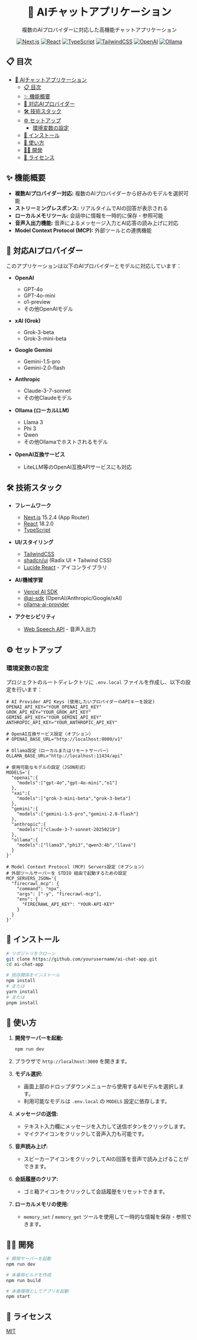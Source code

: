 <div align="center">

# 🤖 AIチャットアプリケーション

複数のAIプロバイダーに対応した高機能チャットアプリケーション

[![Next.js](https://img.shields.io/badge/Next.js-000000?style=for-the-badge&logo=next.js&logoColor=white)](https://nextjs.org/)
[![React](https://img.shields.io/badge/React-61DAFB?style=for-the-badge&logo=react&logoColor=black)](https://reactjs.org/)
[![TypeScript](https://img.shields.io/badge/TypeScript-3178C6?style=for-the-badge&logo=typescript&logoColor=white)](https://www.typescriptlang.org/)
[![TailwindCSS](https://img.shields.io/badge/TailwindCSS-06B6D4?style=for-the-badge&logo=tailwind-css&logoColor=white)](https://tailwindcss.com/)
[![OpenAI](https://img.shields.io/badge/OpenAI-412991?style=for-the-badge&logo=openai&logoColor=white)](https://openai.com/)
[![Ollama](https://img.shields.io/badge/Ollama-6366F1?style=for-the-badge&logo=llama&logoColor=white)](https://ollama.ai/)
</div>

## 📋 目次
- [🤖 AIチャットアプリケーション](#-aiチャットアプリケーション)
  - [📋 目次](#-目次)
  - [✨ 機能概要](#-機能概要)
  - [🧠 対応AIプロバイダー](#-対応aiプロバイダー)
  - [🛠️ 技術スタック](#️-技術スタック)
  - [⚙️ セットアップ](#️-セットアップ)
    - [環境変数の設定](#環境変数の設定)
  - [🚀 インストール](#-インストール)
  - [📖 使い方](#-使い方)
  - [👨‍💻 開発](#-開発)
  - [📄 ライセンス](#-ライセンス)

## ✨ 機能概要

- **複数AIプロバイダー対応:** 複数のAIプロバイダーから好みのモデルを選択可能
- **ストリーミングレスポンス:** リアルタイムでAIの回答が表示される
- **ローカルメモリツール:** 会話中に情報を一時的に保存・参照可能
- **音声入出力機能:** 音声によるメッセージ入力とAI応答の読み上げに対応
- **Model Context Protocol (MCP):** 外部ツールとの連携機能

## 🧠 対応AIプロバイダー

このアプリケーションは以下のAIプロバイダーとモデルに対応しています：

- **OpenAI**
  - GPT-4o
  - GPT-4o-mini
  - o1-preview
  - その他OpenAIモデル

- **xAI (Grok)**
  - Grok-3-beta
  - Grok-3-mini-beta

- **Google Gemini**
  - Gemini-1.5-pro
  - Gemini-2.0-flash

- **Anthropic**
  - Claude-3-7-sonnet
  - その他Claudeモデル

- **Ollama (ローカルLLM)**
  - Llama 3
  - Phi 3
  - Qwen
  - その他Ollamaでホストされるモデル

- **OpenAI互換サービス**
  - LiteLLM等のOpenAI互換APIサービスにも対応

## 🛠️ 技術スタック

- **フレームワーク**
  - [Next.js](https://nextjs.org/) 15.2.4 (App Router)
  - [React](https://reactjs.org/) 18.2.0
  - [TypeScript](https://www.typescriptlang.org/)

- **UI/スタイリング**
  - [TailwindCSS](https://tailwindcss.com/)
  - [shadcn/ui](https://ui.shadcn.com/) (Radix UI + Tailwind CSS)
  - [Lucide React](https://lucide.dev/) - アイコンライブラリ

- **AI/機械学習**
  - [Vercel AI SDK](https://sdk.vercel.ai/)
  - [@ai-sdk](https://www.npmjs.com/package/ai) (OpenAI/Anthropic/Google/xAI)
  - [ollama-ai-provider](https://sdk.vercel.ai/providers/community-providers/ollama)

- **アクセシビリティ**
  - [Web Speech API](https://developer.mozilla.org/en-US/docs/Web/API/Web_Speech_API) - 音声入出力

## ⚙️ セットアップ

### 環境変数の設定

プロジェクトのルートディレクトリに `.env.local` ファイルを作成し、以下の設定を行います：

```env
# AI Provider API Keys (使用したいプロバイダーのAPIキーを設定)
OPENAI_API_KEY="YOUR_OPENAI_API_KEY"
GROK_API_KEY="YOUR_GROK_API_KEY" 
GEMINI_API_KEY="YOUR_GEMINI_API_KEY"
ANTHROPIC_API_KEY="YOUR_ANTHROPIC_API_KEY"

# OpenAI互換サービス設定（オプション）
# OPENAI_BASE_URL="http://localhost:8000/v1"

# Ollama設定（ローカルまたはリモートサーバー）
OLLAMA_BASE_URL="http://localhost:11434/api"

# 使用可能なモデルの設定（JSON形式）
MODELS='{
  "openai":{
    "models":["gpt-4o","gpt-4o-mini","o1"]
  },
  "xai":{
    "models":["grok-3-mini-beta","grok-3-beta"]
  },
  "gemini":{
    "models":["gemini-1.5-pro","gemini-2.0-flash"]
  },
  "anthropic":{
    "models":["claude-3-7-sonnet-20250219"]
  },
  "ollama":{
    "models":["llama3","phi3","qwen3:4b","llava"]
  }
}'

# Model Context Protocol (MCP) Servers設定（オプション）
# 外部ツールサーバーを STDIO 経由で起動するための設定
MCP_SERVERS_JSON='{
  "firecrawl_mcp": {
    "command": "npx",
    "args": ["-y", "firecrawl-mcp"],
    "env": { 
      "FIRECRAWL_API_KEY": "YOUR-API-KEY" 
    }
  }
}'
```

## 🚀 インストール

```bash
# リポジトリをクローン
git clone https://github.com/yourusername/ai-chat-app.git
cd ai-chat-app

# 依存関係をインストール
npm install
# または
yarn install
# または
pnpm install
```

## 📖 使い方

1. **開発サーバーを起動:**
   ```bash
   npm run dev
   ```

2. ブラウザで `http://localhost:3000` を開きます。

3. **モデル選択:**
   - 画面上部のドロップダウンメニューから使用するAIモデルを選択します。
   - 利用可能なモデルは `.env.local` の `MODELS` 設定に依存します。

4. **メッセージの送信:**
   - テキスト入力欄にメッセージを入力して送信ボタンをクリックします。
   - マイクアイコンをクリックして音声入力も可能です。

5. **音声読み上げ:**
   - スピーカーアイコンをクリックしてAIの回答を音声で読み上げることができます。

6. **会話履歴のクリア:**
   - ゴミ箱アイコンをクリックして会話履歴をリセットできます。

7. **ローカルメモリの使用:**
   - `memory_set` / `memory_get` ツールを使用して一時的な情報を保存・参照できます。

## 👨‍💻 開発

```bash
# 開発サーバーを起動
npm run dev

# 本番用ビルドを作成
npm run build

# 本番環境としてアプリを起動
npm start
```

## 📄 ライセンス

[MIT](https://choosealicense.com/licenses/mit/) 